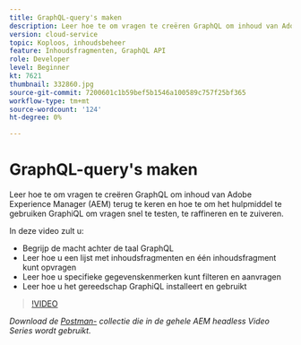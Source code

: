```yaml
---
title: GraphQL-query's maken
description: Leer hoe te om vragen te creëren GraphQL om inhoud van Adobe Experience Manager (AEM) terug te keren en hoe te om het hulpmiddel te gebruiken GraphiQL om vragen snel te testen, te raffineren en te zuiveren.
version: cloud-service
topic: Koploos, inhoudsbeheer
feature: Inhoudsfragmenten, GraphQL API
role: Developer
level: Beginner
kt: 7621
thumbnail: 332860.jpg
source-git-commit: 7200601c1b59bef5b1546a100589c757f25bf365
workflow-type: tm+mt
source-wordcount: '124'
ht-degree: 0%

---
```



# GraphQL-query&#39;s maken

Leer hoe te om vragen te creëren GraphQL om inhoud van Adobe Experience Manager (AEM) terug te keren en hoe te om het hulpmiddel te gebruiken GraphiQL om vragen snel te testen, te raffineren en te zuiveren.

In deze video zult u:

+ Begrijp de macht achter de taal GraphQL
+ Leer hoe u een lijst met inhoudsfragmenten en één inhoudsfragment kunt opvragen
+ Leer hoe u specifieke gegevenskenmerken kunt filteren en aanvragen
+ Leer hoe u het gereedschap GraphiQL installeert en gebruikt

>[!VIDEO](https://video.tv.adobe.com/v/332860/?quality=12&learn=on)

_Download de  [Postman-](./assets/aem-headless-video-series.postman_collection.json) collectie die in de gehele AEM headless Video Series wordt gebruikt._
